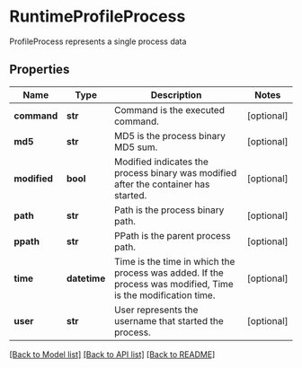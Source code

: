 # RuntimeProfileProcess

ProfileProcess represents a single process data

## Properties
Name | Type | Description | Notes
------------ | ------------- | ------------- | -------------
**command** | **str** | Command is the executed command.  | [optional] 
**md5** | **str** | MD5 is the process binary MD5 sum.  | [optional] 
**modified** | **bool** | Modified indicates the process binary was modified after the container has started.  | [optional] 
**path** | **str** | Path is the process binary path.  | [optional] 
**ppath** | **str** | PPath is the parent process path.  | [optional] 
**time** | **datetime** | Time is the time in which the process was added. If the process was modified, Time is the modification time.  | [optional] 
**user** | **str** | User represents the username that started the process.  | [optional] 

[[Back to Model list]](../README.md#documentation-for-models) [[Back to API list]](../README.md#documentation-for-api-endpoints) [[Back to README]](../README.md)


